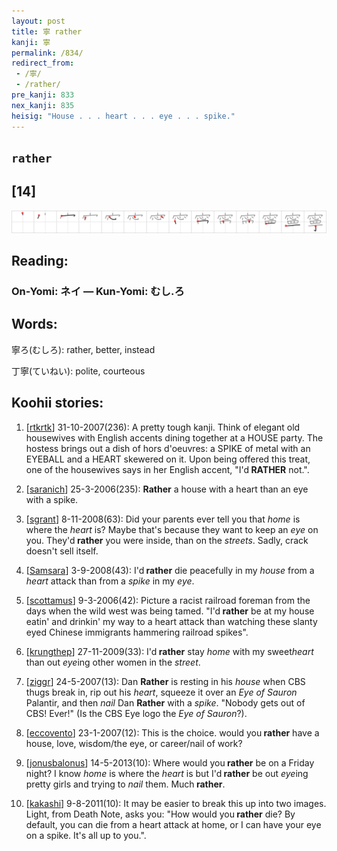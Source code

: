 ```yaml
---
layout: post
title: 寧 rather
kanji: 寧
permalink: /834/
redirect_from:
 - /寧/
 - /rather/
pre_kanji: 833
nex_kanji: 835
heisig: "House . . . heart . . . eye . . . spike."
---
```


## `rather`

## [14]

<div class="stroke"><img src="../images/E5AFA7.png" /></div>

## Reading:

### On-Yomi: ネイ &mdash; Kun-Yomi: むし.ろ

## Words:

寧ろ(むしろ): rather, better, instead

丁寧(ていねい): polite, courteous

## Koohii stories:

1) [<a href="http://kanji.koohii.com/profile/rtkrtk">rtkrtk</a>] 31-10-2007(236): A pretty tough kanji. Think of elegant old housewives with English accents dining together at a HOUSE party. The hostess brings out a dish of hors d&#039;oeuvres: a SPIKE of metal with an EYEBALL and a HEART skewered on it. Upon being offered this treat, one of the housewives says in her English accent, &quot;I&#039;d<strong> RATHER</strong> not.&quot;. 

2) [<a href="http://kanji.koohii.com/profile/saranich">saranich</a>] 25-3-2006(235): <strong>Rather</strong> a house with a heart than an eye with a spike. 

3) [<a href="http://kanji.koohii.com/profile/sgrant">sgrant</a>] 8-11-2008(63): Did your parents ever tell you that <em>home</em> is where the <em>heart</em> is? Maybe that&#039;s because they want to keep an <em>eye</em> on you. They&#039;d<strong> rather</strong> you were inside, than on the <em>streets</em>. Sadly, crack doesn&#039;t sell itself. 

4) [<a href="http://kanji.koohii.com/profile/Samsara">Samsara</a>] 3-9-2008(43): I&#039;d<strong> rather</strong> die peacefully in my <em>house</em> from a <em>heart</em> attack than from a <em>spike</em> in my <em>eye</em>. 

5) [<a href="http://kanji.koohii.com/profile/scottamus">scottamus</a>] 9-3-2006(42): Picture a racist railroad foreman from the days when the wild west was being tamed. &quot;I&#039;d<strong> rather</strong> be at my house eatin&#039; and drinkin&#039; my way to a heart attack than watching these slanty eyed Chinese immigrants hammering railroad spikes&quot;. 

6) [<a href="http://kanji.koohii.com/profile/krungthep">krungthep</a>] 27-11-2009(33): I&#039;d<strong> rather</strong> stay <em>home</em> with my sweet<em>heart</em> than out <em>eye</em>ing other women in the <em>street</em>. 

7) [<a href="http://kanji.koohii.com/profile/ziggr">ziggr</a>] 24-5-2007(13): Dan <strong>Rather</strong> is resting in his <em>house</em> when CBS thugs break in, rip out his <em>heart</em>, squeeze it over an <em>Eye of Sauron</em> Palantir, and then <em>nail</em> Dan <strong>Rather</strong> with a <em>spike</em>. &quot;Nobody gets out of CBS! Ever!&quot; (Is the CBS Eye logo the <em>Eye of Sauron</em>?). 

8) [<a href="http://kanji.koohii.com/profile/eccovento">eccovento</a>] 23-1-2007(12): This is the choice. would you<strong> rather</strong> have a house, love, wisdom/the eye, or career/nail of work? 

9) [<a href="http://kanji.koohii.com/profile/jonusbalonus">jonusbalonus</a>] 14-5-2013(10): Where would you<strong> rather</strong> be on a Friday night? I know <em>home</em> is where the <em>heart</em> is but I&#039;d<strong> rather</strong> be out <em>eye</em>ing pretty girls and trying to <em>nail</em> them. Much<strong> rather</strong>. 

10) [<a href="http://kanji.koohii.com/profile/kakashi">kakashi</a>] 9-8-2011(10): It may be easier to break this up into two images. Light, from Death Note, asks you: &quot;How would you<strong> rather</strong> die? By default, you can die from a heart attack at home, or I can have your eye on a spike. It&#039;s all up to you.&quot;. 
